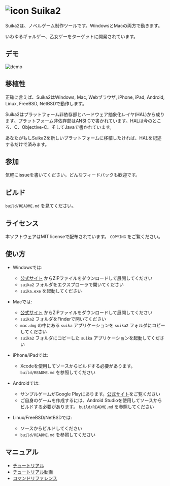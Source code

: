 ![icon](https://github.com/ktabata/suika2/raw/master/doc/icon.png "icon") Suika2
=================================================================================

Suika2は、ノベルゲーム制作ツールです。WindowsとMacの両方で動きます。

いわゆるギャルゲー、乙女ゲーをターゲットに開発されています。

## デモ

![demo](https://github.com/ktabata/suika2/raw/master/doc/screenshot.jpg "screenshot")

## 移植性

正確に言えば、Suika2はWindows, Mac, Webブラウザ, iPhone, iPad, Android, Linux, FreeBSD, NetBSDで動作します。

Suika2はプラットフォーム非依存部とハードウェア抽象化レイヤ(HAL)から成ります。プラットフォーム非依存部はANSI Cで書かれています。HALは今のところ、C、Objective-C、そしてJavaで書かれています。

あなたがもしSuika2を新しいプラットフォームに移植したければ、HALを記述するだけで済みます。

## 参加

気軽にissueを書いてください。どんなフィードバックも歓迎です。

## ビルド

`build/README.md` を見てください。

## ライセンス

本ソフトウェアはMIT licenseで配布されています。 `COPYING` をご覧ください。

## 使い方

* Windowsでは:
    * [公式サイト](https://suika2.com/) からZIPファイルをダウンロードして展開してください
    * `suika2` フォルダをエクスプローラで開いてください
    * `suika.exe` を起動してください

* Macでは:
    * [公式サイト](https://suika2.com/) からZIPファイルをダウンロードして展開してください
    * `suika2` フォルダをFinderで開いてください
    * `mac.dmg` の中にある `suika` アプリケーションを `suika2` フォルダにコピーしてください
    * `suika2` フォルダにコピーした `suika` アプリケーションを起動してください

* iPhone/iPadでは:
    * Xcodeを使用してソースからビルドする必要があります。 `build/README.md` を参照してください

* Androidでは:
    * サンプルゲームがGoogle Playにあります。[公式サイト](https://suika2.com/)をご覧ください
    * ご自身のゲームを作成するには、Android Studioを使用してソースからビルドする必要があります。 `build/README.md` を参照してください

* Linux/FreeBSD/NetBSDでは:
    * ソースからビルドしてください
    * `build/README.md` を参照してください

## マニュアル

* [チュートリアル](https://suika2.com/tutorial.html)
* [チュートリアル動画](https://www.youtube.com/watch?v=9ximIpY0NPo)
* [コマンドリファレンス](https://suika2.com/reference.html)
